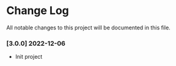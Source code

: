 # Change Log

All notable changes to this project will be documented in this file.

### [3.0.0] 2022-12-06

* Init project